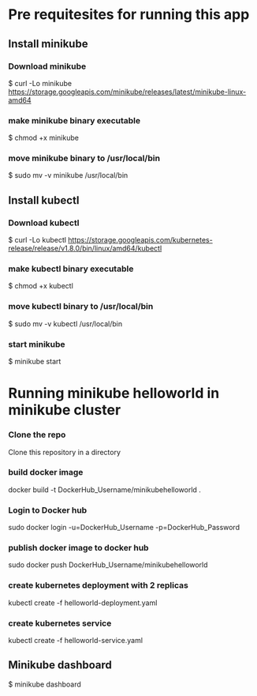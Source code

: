 # Pre requitesites for running this app
## Install minikube
### Download minikube
$ curl -Lo minikube https://storage.googleapis.com/minikube/releases/latest/minikube-linux-amd64

### make minikube binary executable
$ chmod +x minikube

### move minikube binary to /usr/local/bin
$ sudo mv -v minikube /usr/local/bin

## Install kubectl
### Download kubectl 
$ curl -Lo kubectl https://storage.googleapis.com/kubernetes-release/release/v1.8.0/bin/linux/amd64/kubectl

### make kubectl binary executable
$ chmod +x kubectl

### move kubectl binary to /usr/local/bin
$ sudo mv -v kubectl /usr/local/bin

### start minikube
$ minikube start

# Running minikube helloworld in minikube cluster
### Clone the repo
Clone this repository in a directory

### build docker image
docker build -t DockerHub_Username/minikubehelloworld .

### Login to Docker hub
sudo docker login -u=DockerHub_Username -p=DockerHub_Password

### publish docker image to docker hub
sudo docker push DockerHub_Username/minikubehelloworld

### create kubernetes deployment with 2 replicas
kubectl create -f helloworld-deployment.yaml

### create kubernetes service
kubectl create -f helloworld-service.yaml

## Minikube dashboard
$ minikube dashboard


